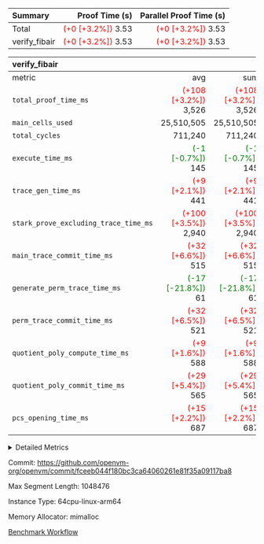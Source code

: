 | Summary | Proof Time (s) | Parallel Proof Time (s) |
|:---|---:|---:|
| Total | <span style='color: red'>(+0 [+3.2%])</span> 3.53 | <span style='color: red'>(+0 [+3.2%])</span> 3.53 |
| verify_fibair | <span style='color: red'>(+0 [+3.2%])</span> 3.53 | <span style='color: red'>(+0 [+3.2%])</span> 3.53 |


| verify_fibair |||||
|:---|---:|---:|---:|---:|
|metric|avg|sum|max|min|
| `total_proof_time_ms ` | <span style='color: red'>(+108 [+3.2%])</span> 3,526 | <span style='color: red'>(+108 [+3.2%])</span> 3,526 | <span style='color: red'>(+108 [+3.2%])</span> 3,526 | <span style='color: red'>(+108 [+3.2%])</span> 3,526 |
| `main_cells_used     ` |  25,510,505 |  25,510,505 |  25,510,505 |  25,510,505 |
| `total_cycles        ` |  711,240 |  711,240 |  711,240 |  711,240 |
| `execute_time_ms     ` | <span style='color: green'>(-1 [-0.7%])</span> 145 | <span style='color: green'>(-1 [-0.7%])</span> 145 | <span style='color: green'>(-1 [-0.7%])</span> 145 | <span style='color: green'>(-1 [-0.7%])</span> 145 |
| `trace_gen_time_ms   ` | <span style='color: red'>(+9 [+2.1%])</span> 441 | <span style='color: red'>(+9 [+2.1%])</span> 441 | <span style='color: red'>(+9 [+2.1%])</span> 441 | <span style='color: red'>(+9 [+2.1%])</span> 441 |
| `stark_prove_excluding_trace_time_ms` | <span style='color: red'>(+100 [+3.5%])</span> 2,940 | <span style='color: red'>(+100 [+3.5%])</span> 2,940 | <span style='color: red'>(+100 [+3.5%])</span> 2,940 | <span style='color: red'>(+100 [+3.5%])</span> 2,940 |
| `main_trace_commit_time_ms` | <span style='color: red'>(+32 [+6.6%])</span> 515 | <span style='color: red'>(+32 [+6.6%])</span> 515 | <span style='color: red'>(+32 [+6.6%])</span> 515 | <span style='color: red'>(+32 [+6.6%])</span> 515 |
| `generate_perm_trace_time_ms` | <span style='color: green'>(-17 [-21.8%])</span> 61 | <span style='color: green'>(-17 [-21.8%])</span> 61 | <span style='color: green'>(-17 [-21.8%])</span> 61 | <span style='color: green'>(-17 [-21.8%])</span> 61 |
| `perm_trace_commit_time_ms` | <span style='color: red'>(+32 [+6.5%])</span> 521 | <span style='color: red'>(+32 [+6.5%])</span> 521 | <span style='color: red'>(+32 [+6.5%])</span> 521 | <span style='color: red'>(+32 [+6.5%])</span> 521 |
| `quotient_poly_compute_time_ms` | <span style='color: red'>(+9 [+1.6%])</span> 588 | <span style='color: red'>(+9 [+1.6%])</span> 588 | <span style='color: red'>(+9 [+1.6%])</span> 588 | <span style='color: red'>(+9 [+1.6%])</span> 588 |
| `quotient_poly_commit_time_ms` | <span style='color: red'>(+29 [+5.4%])</span> 565 | <span style='color: red'>(+29 [+5.4%])</span> 565 | <span style='color: red'>(+29 [+5.4%])</span> 565 | <span style='color: red'>(+29 [+5.4%])</span> 565 |
| `pcs_opening_time_ms ` | <span style='color: red'>(+15 [+2.2%])</span> 687 | <span style='color: red'>(+15 [+2.2%])</span> 687 | <span style='color: red'>(+15 [+2.2%])</span> 687 | <span style='color: red'>(+15 [+2.2%])</span> 687 |



<details>
<summary>Detailed Metrics</summary>

|  | verify_program_compile_ms | total_cells | stark_prove_excluding_trace_time_ms | quotient_poly_compute_time_ms | quotient_poly_commit_time_ms | perm_trace_commit_time_ms | pcs_opening_time_ms | main_trace_commit_time_ms |
| --- | --- | --- | --- | --- | --- | --- | --- |
|  | 4 | 65,536 | 71 | 3 | 13 | 0 | 36 | 18 | 

| air_name | rows | quotient_deg | main_cols | interactions | constraints | cells |
| --- | --- | --- | --- | --- | --- | --- |
| AccessAdapterAir<2> |  | 4 |  | 5 | 12 |  | 
| AccessAdapterAir<4> |  | 4 |  | 5 | 12 |  | 
| AccessAdapterAir<8> |  | 4 |  | 5 | 12 |  | 
| FibonacciAir | 32,768 | 1 | 2 |  | 5 | 65,536 | 
| FriReducedOpeningAir |  | 4 |  | 35 | 59 |  | 
| NativePoseidon2Air<BabyBearParameters>, 1> |  | 4 |  | 31 | 302 |  | 
| PhantomAir |  | 4 |  | 3 | 4 |  | 
| ProgramAir |  | 1 |  | 1 | 4 |  | 
| VariableRangeCheckerAir |  | 1 |  | 1 | 4 |  | 
| VmAirWrapper<BranchNativeAdapterAir, BranchEqualCoreAir<1> |  | 2 |  | 11 | 23 |  | 
| VmAirWrapper<JalNativeAdapterAir, JalCoreAir> |  | 4 |  | 7 | 6 |  | 
| VmAirWrapper<NativeAdapterAir<2, 0>, PublicValuesCoreAir> |  | 4 |  | 11 | 22 |  | 
| VmAirWrapper<NativeAdapterAir<2, 1>, FieldArithmeticCoreAir> |  | 4 |  | 15 | 23 |  | 
| VmAirWrapper<NativeLoadStoreAdapterAir<1>, NativeLoadStoreCoreAir<1> |  | 4 |  | 15 | 20 |  | 
| VmAirWrapper<NativeLoadStoreAdapterAir<4>, NativeLoadStoreCoreAir<4> |  | 4 |  | 15 | 20 |  | 
| VmAirWrapper<NativeVectorizedAdapterAir<4>, FieldExtensionCoreAir> |  | 4 |  | 15 | 23 |  | 
| VmConnectorAir |  | 4 |  | 3 | 8 |  | 
| VolatileBoundaryAir |  | 4 |  | 4 | 16 |  | 

| group | trace_gen_time_ms | total_proof_time_ms | total_cycles | total_cells | stark_prove_excluding_trace_time_ms | quotient_poly_compute_time_ms | quotient_poly_commit_time_ms | perm_trace_commit_time_ms | pcs_opening_time_ms | main_trace_commit_time_ms | main_cells_used | generate_perm_trace_time_ms | execute_time_ms |
| --- | --- | --- | --- | --- | --- | --- | --- | --- | --- | --- | --- | --- | --- |
| verify_fibair | 441 | 3,526 | 711,240 | 72,898,584 | 2,940 | 588 | 565 | 521 | 687 | 515 | 25,510,505 | 61 | 145 | 

| group | air_name | rows | prep_cols | perm_cols | main_cols | cells |
| --- | --- | --- | --- | --- | --- | --- |
| verify_fibair | AccessAdapterAir<2> | 131,072 |  | 16 | 11 | 3,538,944 | 
| verify_fibair | AccessAdapterAir<4> | 65,536 |  | 16 | 13 | 1,900,544 | 
| verify_fibair | AccessAdapterAir<8> | 32,768 |  | 16 | 17 | 1,081,344 | 
| verify_fibair | FriReducedOpeningAir | 512 |  | 76 | 64 | 71,680 | 
| verify_fibair | NativePoseidon2Air<BabyBearParameters>, 1> | 8,192 |  | 36 | 348 | 3,145,728 | 
| verify_fibair | PhantomAir | 16,384 |  | 8 | 6 | 229,376 | 
| verify_fibair | ProgramAir | 8,192 |  | 8 | 10 | 147,456 | 
| verify_fibair | VariableRangeCheckerAir | 262,144 | 2 | 8 | 1 | 2,359,296 | 
| verify_fibair | VmAirWrapper<BranchNativeAdapterAir, BranchEqualCoreAir<1> | 262,144 |  | 28 | 23 | 13,369,344 | 
| verify_fibair | VmAirWrapper<JalNativeAdapterAir, JalCoreAir> | 32,768 |  | 12 | 10 | 720,896 | 
| verify_fibair | VmAirWrapper<NativeAdapterAir<2, 1>, FieldArithmeticCoreAir> | 524,288 |  | 20 | 30 | 26,214,400 | 
| verify_fibair | VmAirWrapper<NativeLoadStoreAdapterAir<1>, NativeLoadStoreCoreAir<1> | 262,144 |  | 36 | 25 | 15,990,784 | 
| verify_fibair | VmAirWrapper<NativeLoadStoreAdapterAir<4>, NativeLoadStoreCoreAir<4> | 16,384 |  | 36 | 34 | 1,146,880 | 
| verify_fibair | VmAirWrapper<NativeVectorizedAdapterAir<4>, FieldExtensionCoreAir> | 8,192 |  | 20 | 40 | 491,520 | 
| verify_fibair | VmConnectorAir | 2 | 1 | 8 | 4 | 24 | 
| verify_fibair | VolatileBoundaryAir | 131,072 |  | 8 | 11 | 2,490,368 | 

</details>


Commit: https://github.com/openvm-org/openvm/commit/fceeb044f180bc3ca64060261e81f35a09117ba8

Max Segment Length: 1048476

Instance Type: 64cpu-linux-arm64

Memory Allocator: mimalloc

[Benchmark Workflow](https://github.com/openvm-org/openvm/actions/runs/12832848900)
